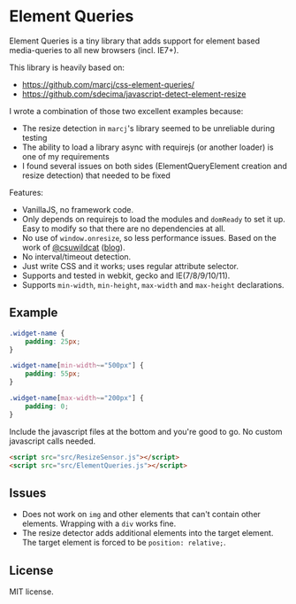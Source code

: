 Element Queries
===================

Element Queries is a tiny library that adds support for element based media-queries to all new browsers (incl. IE7+).

This library is heavily based on:

- https://github.com/marcj/css-element-queries/
- https://github.com/sdecima/javascript-detect-element-resize

I wrote a combination of those two excellent examples because:

- The resize detection in `marcj`'s library seemed to be unreliable during testing
- The ability to load a library async with requirejs (or another loader) is one of my requirements
- I found several issues on both sides (ElementQueryElement creation and resize detection) that needed to be fixed

Features:

- VanillaJS, no framework code.
- Only depends on requirejs to load the modules and `domReady` to set it up. Easy to modify so that there are no dependencies at all.
- No use of `window.onresize`, so less performance issues. Based on the work of [@csuwildcat](https://github.com/csuwildcat) ([blog](http://www.backalleycoder.com/about/)).
- No interval/timeout detection.
- Just write CSS and it works; uses regular attribute selector.
- Supports and tested in webkit, gecko and IE(7/8/9/10/11).
- Supports `min-width`, `min-height`, `max-width` and `max-height` declarations.

Example
-------

```css
.widget-name {
    padding: 25px;
}

.widget-name[min-width~="500px"] {
    padding: 55px;
}

.widget-name[max-width~="200px"] {
    padding: 0;
}
```

Include the javascript files at the bottom and you're good to go. No custom javascript calls needed.

```html
<script src="src/ResizeSensor.js"></script>
<script src="src/ElementQueries.js"></script>
```

Issues
------

- Does not work on `img` and other elements that can't contain other elements. Wrapping with a `div` works fine.
- The resize detector adds additional elements into the target element. The target element is forced to be `position: relative;`.

License
-------

MIT license.